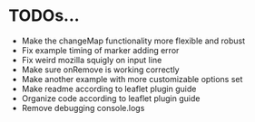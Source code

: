 # TODOs...
- Make the changeMap functionality more flexible and robust
- Fix example timing of marker adding error
- Fix weird mozilla squigly on input line
- Make sure onRemove is working correctly
- Make another example with more customizable options set
- Make readme according to leaflet plugin guide
- Organize code according to leaflet plugin guide
- Remove debugging console.logs